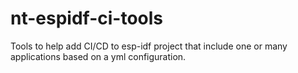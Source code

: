 # nt-espidf-ci-tools
Tools to help add CI/CD to esp-idf project that include one or many applications based on a yml configuration.
